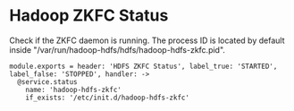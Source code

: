 
# Hadoop ZKFC Status

Check if the ZKFC daemon is running. The process ID is located by default
inside "/var/run/hadoop-hdfs/hdfs/hadoop-hdfs-zkfc.pid".

    module.exports = header: 'HDFS ZKFC Status', label_true: 'STARTED', label_false: 'STOPPED', handler: ->
      @service.status
        name: 'hadoop-hdfs-zkfc'
        if_exists: '/etc/init.d/hadoop-hdfs-zkfc'
